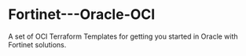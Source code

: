 # Fortinet---Oracle-OCI
A set of OCI Terraform Templates for getting you started in Oracle with Fortinet solutions.
